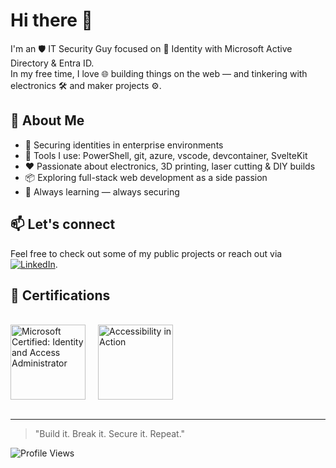 # Hi there 👋

I'm an 🛡️ IT Security Guy focused on 🔐 Identity with Microsoft Active Directory & Entra ID.  
In my free time, I love 🌐 building things on the web — and tinkering with electronics 🛠️ and maker projects ⚙️.

## 🚀 About Me

- 💼 Securing identities in enterprise environments  
- 🧰 Tools I use: PowerShell, git, azure, vscode, devcontainer, SvelteKit  
- ❤️ Passionate about electronics, 3D printing, laser cutting & DIY builds  
- 📦 Exploring full-stack web development as a side passion  
- 🧠 Always learning — always securing

## 📫 Let's connect

Feel free to check out some of my public projects or reach out via [![LinkedIn](https://img.shields.io/badge/LinkedIn-Connect-blue?style=flat&logo=linkedin)](https://linkedin.com/in/cabrauck).

## 🏅 Certifications

<br/>

<div style="display: flex; gap: 20px; align-items: center;">
  <a href="https://www.credly.com/badges/3374f181-40d2-4337-b90c-b837cf536ec7/public_url" target="_blank">
    <img src="https://images.credly.com/size/680x680/images/91295436-0704-4b98-8e1a-ef5f937bda21/identity-and-access-administrator-associate-600x600.png" alt="Microsoft Certified: Identity and Access Administrator" width="120" />
  </a>
  <a href="https://www.credly.com/badges/1812a8fe-5303-45a1-996d-e27c9299f72f/public_url" target="_blank">
    <img src="https://images.credly.com/size/220x220/images/d807abc0-9201-41a8-ad25-90ed4a69ee51/Acc_Badge_v4.png" alt="Accessibility in Action" width="120" />
  </a>
</div>
<br/>

---
> "Build it. Break it. Secure it. Repeat."

![Profile Views](https://komarev.com/ghpvc/?username=cabrauck&color=0ca4a5&style=pixel)
